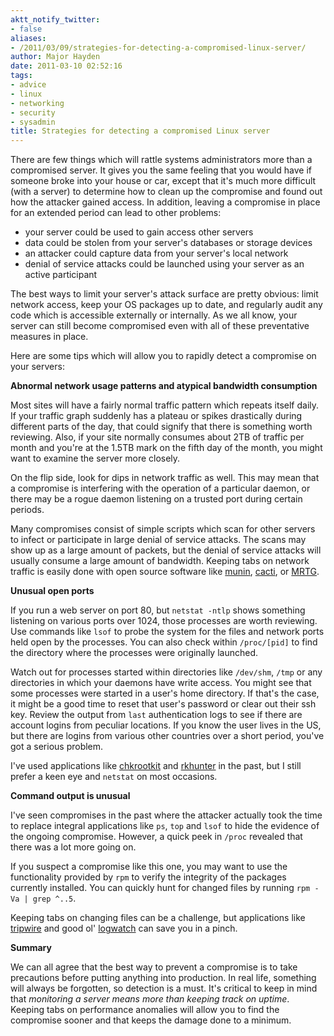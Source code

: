 ```yaml
---
aktt_notify_twitter:
- false
aliases:
- /2011/03/09/strategies-for-detecting-a-compromised-linux-server/
author: Major Hayden
date: 2011-03-10 02:52:16
tags:
- advice
- linux
- networking
- security
- sysadmin
title: Strategies for detecting a compromised Linux server
---
```


There are few things which will rattle systems administrators more than a compromised server. It gives you the same feeling that you would have if someone broke into your house or car, except that it's much more difficult (with a server) to determine how to clean up the compromise and found out how the attacker gained access. In addition, leaving a compromise in place for an extended period can lead to other problems:

  * your server could be used to gain access other servers
  * data could be stolen from your server's databases or storage devices
  * an attacker could capture data from your server's local network
  * denial of service attacks could be launched using your server as an active participant

The best ways to limit your server's attack surface are pretty obvious: limit network access, keep your OS packages up to date, and regularly audit any code which is accessible externally or internally. As we all know, your server can still become compromised even with all of these preventative measures in place.

Here are some tips which will allow you to rapidly detect a compromise on your servers:

**Abnormal network usage patterns and atypical bandwidth consumption**

Most sites will have a fairly normal traffic pattern which repeats itself daily. If your traffic graph suddenly has a plateau or spikes drastically during different parts of the day, that could signify that there is something worth reviewing. Also, if your site normally consumes about 2TB of traffic per month and you're at the 1.5TB mark on the fifth day of the month, you might want to examine the server more closely.

On the flip side, look for dips in network traffic as well. This may mean that a compromise is interfering with the operation of a particular daemon, or there may be a rogue daemon listening on a trusted port during certain periods.

Many compromises consist of simple scripts which scan for other servers to infect or participate in large denial of service attacks. The scans may show up as a large amount of packets, but the denial of service attacks will usually consume a large amount of bandwidth. Keeping tabs on network traffic is easily done with open source software like [munin][1], [cacti][2], or [MRTG][3].

**Unusual open ports**

If you run a web server on port 80, but `netstat -ntlp` shows something listening on various ports over 1024, those processes are worth reviewing. Use commands like `lsof` to probe the system for the files and network ports held open by the processes. You can also check within `/proc/[pid]` to find the directory where the processes were originally launched.

Watch out for processes started within directories like `/dev/shm`, `/tmp` or any directories in which your daemons have write access. You might see that some processes were started in a user's home directory. If that's the case, it might be a good time to reset that user's password or clear out their ssh key. Review the output from `last` authentication logs to see if there are account logins from peculiar locations. If you know the user lives in the US, but there are logins from various other countries over a short period, you've got a serious problem.

I've used applications like [chkrootkit][4] and [rkhunter][5] in the past, but I still prefer a keen eye and `netstat` on most occasions.

**Command output is unusual**

I've seen compromises in the past where the attacker actually took the time to replace integral applications like `ps`, `top` and `lsof` to hide the evidence of the ongoing compromise. However, a quick peek in `/proc` revealed that there was a lot more going on.

If you suspect a compromise like this one, you may want to use the functionality provided by `rpm` to verify the integrity of the packages currently installed. You can quickly hunt for changed files by running `rpm -Va | grep ^..5`.

Keeping tabs on changing files can be a challenge, but applications like [tripwire][6] and good ol' [logwatch][7] can save you in a pinch.

**Summary**

We can all agree that the best way to prevent a compromise is to take precautions before putting anything into production. In real life, something will always be forgotten, so detection is a must. It's critical to keep in mind that _monitoring a server means more than keeping track on uptime_. Keeping tabs on performance anomalies will allow you to find the compromise sooner and that keeps the damage done to a minimum.

 [1]: http://munin-monitoring.org/
 [2]: http://www.cacti.net/
 [3]: http://oss.oetiker.ch/mrtg/
 [4]: http://www.chkrootkit.org/
 [5]: http://www.rootkit.nl/projects/rootkit_hunter.html
 [6]: http://www.tripwire.org/
 [7]: http://www.logwatch.org/